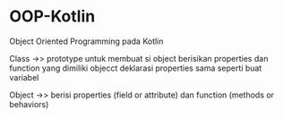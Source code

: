 # OOP-Kotlin
Object Oriented Programming pada Kotlin

Class ->> prototype untuk membuat si object
          berisikan properties dan function yang dimiliki objecct
          deklarasi properties sama seperti buat variabel


Object ->> berisi properties (field or attribute) dan function (methods or       behaviors)
